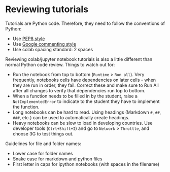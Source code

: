 # Reviewing tutorials

Tutorials are Python code. Therefore, they need to follow the conventions of Python:

* Use [PEP8 style](https://www.python.org/dev/peps/pep-0008/)
* Use [Google commenting style](https://sphinxcontrib-napoleon.readthedocs.io/en/latest/example_google.html)
* Use colab spacing standard: 2 spaces

Reviewing colab/jupyter notebook tutorials is also a little different than normal Python code review. Things to watch out for:

* Run the notebook from top to bottom (`Runtime` > `Run all`). Very frequently, notebooks cells have dependencies on later cells - when they are run in order, they fail. Correct these and make sure to Run All after all changes to verify that dependencies run top to bottom.
* When a function needs to be filled in by the student, raise a `NotImplementedError` to indicate to the student they have to implement the function.
* Long notebooks can be hard to read. Using headings (Markdown `#`, `##`, `###`, etc.) can be used to automatically create headings. 
* Heavy notebooks can be slow to load in developing countries. Use developer tools (`Ctrl+Shift+I`) and go to `Network` > `Throttle`, and choose 3G to test things out.

Guidelines for file and folder names:
* Lower case for folder names
* Snake case for markdown and python files
* First letter in caps for ipython notebooks (with spaces in the filename)
